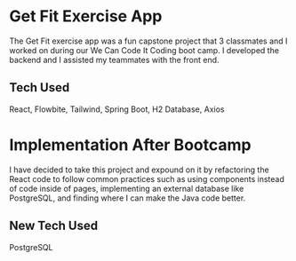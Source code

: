 # Get Fit Exercise App
The Get Fit exercise app was a fun capstone project that 3 classmates and I worked on during our We Can Code It Coding boot camp. I developed the backend and I assisted my teammates with the front end.

## Tech Used
React, Flowbite, Tailwind, Spring Boot, H2 Database, Axios

# Implementation After Bootcamp
I have decided to take this project and expound on it by refactoring the React code to follow common practices such as using components instead of code inside of pages, implementing an external database like PostgreSQL, and finding where I can make the Java code better.

## New Tech Used
PostgreSQL
